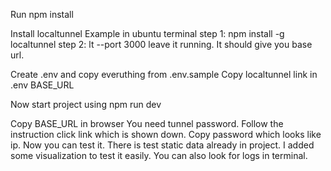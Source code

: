 Run npm install 

Install localtunnel
Example in ubuntu terminal 
step 1: npm install -g localtunnel
step 2: lt --port 3000
leave it running. It should give you base url.

Create .env and copy everuthing from .env.sample
Copy localtunnel link in .env BASE_URL

Now start project using
npm run dev

Copy BASE_URL in browser
You need tunnel password. Follow the instruction click link which is shown down. Copy password which looks like ip.
Now you can test it. There is test static data already in project. 
I added some visualization to test it easily. You can also look for logs in terminal.

